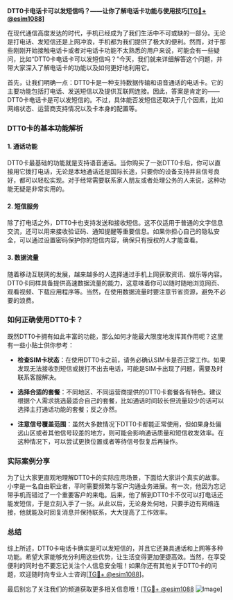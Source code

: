 **DTT0卡电话卡可以发短信吗？——让你了解电话卡功能与使用技巧[[TG💪+ @esim1088](https://t.me/s/esim1088)]**

在现代通信高度发达的时代，手机已经成为了我们生活中不可或缺的一部分。无论是打电话、发短信还是上网冲浪，手机都为我们提供了极大的便利。然而，对于那些刚刚开始接触电话卡或者对电话卡功能不太熟悉的用户来说，可能会有一些疑问，比如“DTT0卡电话卡可以发短信吗？”今天，我们就来详细解答这个问题，并带大家深入了解电话卡的功能以及如何更好地利用它。

首先，让我们明确一点：DTT0卡是一种支持数据传输和语音通话的电话卡。它的主要功能包括打电话、发送短信以及提供互联网连接。因此，答案是肯定的——DTT0卡电话卡是可以发短信的。不过，具体能否发短信还取决于几个因素，比如网络状态、运营商支持情况以及卡本身的配置等。

### DTT0卡的基本功能解析

#### 1. 通话功能
DTT0卡最基础的功能就是支持语音通话。当你购买了一张DTT0卡后，你可以直接用它拨打电话，无论是本地通话还是国际长途，只要你的设备支持并且信号良好，都可以轻松实现。对于经常需要联系家人朋友或者处理公务的人来说，这种功能无疑是非常实用的。

#### 2. 短信服务
除了打电话之外，DTT0卡也支持发送和接收短信。这不仅适用于普通的文字信息交流，还可以用来接收验证码、通知提醒等重要信息。如果你担心自己的隐私安全，可以通过设置密码保护你的短信内容，确保只有授权的人才能查看。

#### 3. 数据流量
随着移动互联网的发展，越来越多的人选择通过手机上网获取资讯、娱乐等内容。DTT0卡同样具备提供高速数据流量的能力，这意味着你可以随时随地浏览网页、观看视频、下载应用程序等。当然，在使用数据流量时要注意节省资源，避免不必要的浪费。

### 如何正确使用DTT0卡？

既然DTT0卡拥有如此丰富的功能，那么如何才能最大限度地发挥其作用呢？这里有一些小贴士供你参考：

- **检查SIM卡状态**：在使用DTT0卡之前，请务必确认SIM卡是否正常工作。如果发现无法接收到短信或拨打不出去电话，可能是SIM卡出现了问题，需要及时联系客服解决。
  
- **选择合适的套餐**：不同地区、不同运营商提供的DTT0卡套餐各有特色。建议根据个人需求挑选最适合自己的套餐，比如通话时间较长但流量较少的话可以选择主打通话功能的套餐；反之亦然。
  
- **注意信号覆盖范围**：虽然大多数情况下DTT0卡都能正常使用，但如果身处偏远山区或者其他信号较差的地方，则可能会影响通话质量和短信收发效率。在这种情况下，可以尝试更换位置或者等待信号恢复后再操作。

### 实际案例分享

为了让大家更直观地理解DTT0卡的实际应用场景，下面给大家讲个真实的故事。小李是一名自由职业者，平时需要频繁与客户沟通业务进展。有一次，他因为忘记带手机而错过了一个重要客户的来电。后来，他了解到DTT0卡不仅可以打电话还能发短信，于是立刻入手了一张。从此以后，无论身处何地，只要手边有网络连接，他就能及时回复消息并保持联系，大大提高了工作效率。

### 总结

综上所述，DTT0卡电话卡确实是可以发短信的，并且它还兼具通话和上网等多种功能。希望大家能够充分利用这些优势，让生活变得更加便捷高效。当然，在享受便利的同时也不要忘记关注个人信息安全哦！如果你还有其他关于DTT0卡的问题，欢迎随时向专业人士咨询[[TG💪+ @esim1088](https://t.me/s/esim1088)]。

最后别忘了关注我们的频道获取更多相关信息哦！[[TG💪+ @esim1088](https://t.me/s/esim1088) ![Image](https://i.postimg.cc/4NQfJmqS/Snipaste-2025-05-13-00-14-12.png)]
